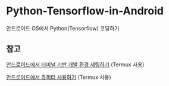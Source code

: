 # Python-Tensorflow-in-Android
 안드로이드 OS에서 Python(Tensorflow) 코딩하기


## 참고
[안드로이드에서 터미널 기반 개발 환경 세팅하기](http://arkainoh.blogspot.kr/2017/04/android.terminal.html) (Termux 사용)

[안드로이드에서 쥬피터 사용하기](http://www.leouieda.com/blog/scipy-on-android.html) (Termux 사용)
